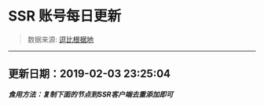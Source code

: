 # SSR 账号每日更新 
> 数据来源: [逗比根据地](https://doub.io/sszhfx/) 
----------------------------------------------
## 更新日期：2019-02-03 23:25:04 
***食用方法：复制下面的节点到SSR客户端去重添加即可***

 